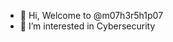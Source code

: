 - 👋 Hi, Welcome to @m07h3r5h1p07
- 👀 I’m interested in Cybersecurity

<!---
m07h3r5h1p07/m07h3r5h1p07 is a ✨ special ✨ repository because its `README.md` (this file) appears on your GitHub profile.
You can click the Preview link to take a look at your changes.
--->

